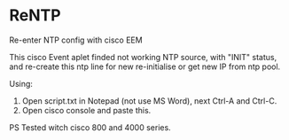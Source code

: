# ReNTP
Re-enter NTP config with cisco EEM

This cisco Event aplet finded not working NTP source, with "INIT" status, and re-create this ntp line for new re-initialise or get new IP from ntp pool.

Using:

1) Open script.txt in Notepad (not use MS Word), next Ctrl-A and Ctrl-C.
2) Open cisco console and paste this.

PS Tested witch cisco 800 and 4000 series.
